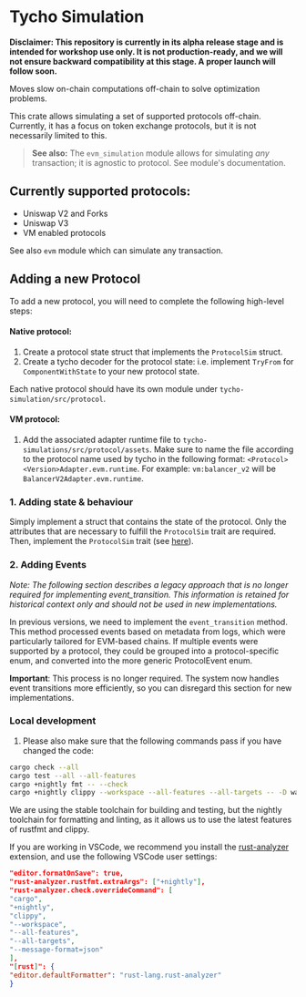 # Tycho Simulation

**Disclaimer: This repository is currently in its alpha release stage and is intended for workshop use only.
It is not production-ready, and we will not ensure backward compatibility at this stage.
A proper launch will follow soon.**

Moves slow on-chain computations off-chain to solve optimization problems.

This crate allows simulating a set of supported protocols off-chain. Currently, it has a focus on token exchange
protocols, but it is not necessarily limited to this.

> **See also:**
> The `evm_simulation` module allows for simulating _any_ transaction; it is agnostic to protocol. See module's
> documentation.

## Currently supported protocols:

- Uniswap V2 and Forks
- Uniswap V3
- VM enabled protocols

See also `evm` module which can simulate any transaction.

## Adding a new Protocol

To add a new protocol, you will need to complete the following high-level steps:

#### Native protocol:

1. Create a protocol state struct that implements the `ProtocolSim` struct.
2. Create a tycho decoder for the protocol state: i.e. implement `TryFrom` for `ComponentWithState` to your new 
protocol state.

Each native protocol should have its own module under `tycho-simulation/src/protocol`.

#### VM protocol:

1. Add the associated adapter runtime file to `tycho-simulations/src/protocol/assets`. Make sure to name the file
according to the protocol name used by tycho in the following format: `<Protocol><Version>Adapter.evm.runtime`. 
For example: `vm:balancer_v2` will be `BalancerV2Adapter.evm.runtime`.

### 1\. Adding state & behaviour

Simply implement a struct that contains the state of the protocol. Only the attributes that are necessary to fulfill
the `ProtocolSim` trait are required. Then, implement the `ProtocolSim` trait (see [here](src/protocol/state.rs)).

### 2\. Adding Events

_Note: The following section describes a legacy approach that is no longer required for implementing event_transition.
This information is retained for historical context only and should not be used in new implementations._

In previous versions, we need to implement the `event_transition` method.
This method processed events based on metadata from logs, which were particularly tailored for EVM-based chains. If
multiple events were supported by a protocol, they could be grouped into a protocol-specific enum, and converted into
the more generic ProtocolEvent enum.

**Important**: This process is no longer required. The system now handles event transitions more efficiently, so you can
disregard this section for new implementations.

### Local development

1. Please also make sure that the following commands pass if you have changed the code:

```sh
cargo check --all
cargo test --all --all-features
cargo +nightly fmt -- --check
cargo +nightly clippy --workspace --all-features --all-targets -- -D warnings
```

We are using the stable toolchain for building and testing, but the nightly toolchain for formatting and linting, as it
allows us to use the latest features of rustfmt and clippy.

If you are working in VSCode, we recommend you install the [rust-analyzer](https://rust-analyzer.github.io/) extension,
and use the following VSCode user settings:

```json
"editor.formatOnSave": true,
"rust-analyzer.rustfmt.extraArgs": ["+nightly"],
"rust-analyzer.check.overrideCommand": [
"cargo",
"+nightly",
"clippy",
"--workspace",
"--all-features",
"--all-targets",
"--message-format=json"
],
"[rust]": {
"editor.defaultFormatter": "rust-lang.rust-analyzer"
}
```
